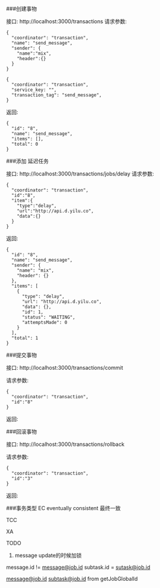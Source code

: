 


###创建事物

  接口: http://localhost:3000/transactions
  请求参数:

    {
      "coordinator": "transaction",
      "name": "send_message",
      "sender": {
        "name":"mix",
        "header":{}
      }
    }

    {
      "coordinator": "transaction",
      "service_key: "",
      "transaction_tag": "send_message",
    }

  返回:

    {
      "id": "8",
      "name": "send_message",
      "items": [],
      "total": 0
    }


###添加 延迟任务

  接口: http://localhost:3000/transactions/jobs/delay
  请求参数: 

    {
      "coordinator": "transaction",
      "id":"8",
      "item":{
        "type":"delay",
        "url":"http://api.d.yilu.co",
        "data":{}
      }
    }
  
  返回:

    {
      "id": "8",
      "name": "send_message",
      "sender": {
        "name": "mix",
        "header": {}
      },
      "items": [
        {
          "type": "delay",
          "url": "http://api.d.yilu.co",
          "data": {},
          "id": 1,
          "status": "WAITING",
          "attemptsMade": 0
        }
      ],
      "total": 1
    }


###提交事物

  接口: http://localhost:3000/transactions/commit

  请求参数:

    {
      "coordinator": "transaction",
      "id":"8"
    }

  返回:




###回滚事物

  接口: http://localhost:3000/transactions/rollback
  
  请求参数:

    {
      "coordinator": "transaction",
      "id":"3"
    }

  返回:



###事务类型
EC eventually consistent 最终一致

TCC

XA



TODO
1. message update的时候加锁




message.id != message@job.id
subtask.id = sutask@job.id

message@job.id subtask@job.id  from getJobGlobalId
